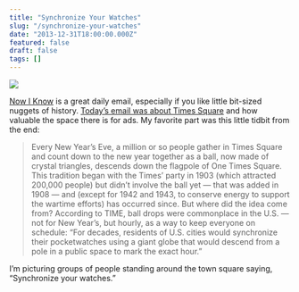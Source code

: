 ```yaml
---
title: "Synchronize Your Watches"
slug: "/synchronize-your-watches"
date: "2013-12-31T18:00:00.000Z"
featured: false
draft: false
tags: []
---
```


![](http://i.imgur.com/tmOCoDz.jpg)

[Now I Know](http://nowiknow.com/) is a great daily email, especially if you like little bit-sized nuggets of history. [Today’s email was about Times Square](http://nowiknow.com/signs-of-the-times/) and how valuable the space there is for ads. My favorite part was this little tidbit from the end:

>Every New Year’s Eve, a million or so people gather in Times Square and count down to the new year together as a ball, now made of crystal triangles, descends down the flagpole of One Times Square. This tradition began with the Times’ party in 1903 (which attracted 200,000 people) but didn’t involve the ball yet — that was added in 1908 — and (except for 1942 and 1943, to conserve energy to support the wartime efforts) has occurred since. But where did the idea come from? According to TIME, ball drops were commonplace in the U.S. — not for New Year’s, but hourly, as a way to keep everyone on schedule: “For decades, residents of U.S. cities would synchronize their pocketwatches using a giant globe that would descend from a pole in a public space to mark the exact hour.”

I’m picturing groups of people standing around the town square saying, “Synchronize your watches.”